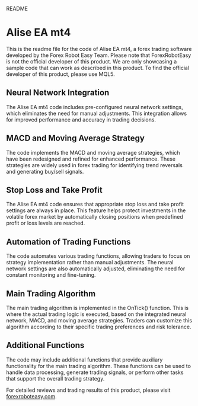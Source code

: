 README

# Alise EA mt4

This is the readme file for the code of Alise EA mt4, a forex trading software developed by the Forex Robot Easy Team. Please note that ForexRobotEasy is not the official developer of this product. We are only showcasing a sample code that can work as described in this product. To find the official developer of this product, please use MQL5.

## Neural Network Integration

The Alise EA mt4 code includes pre-configured neural network settings, which eliminates the need for manual adjustments. This integration allows for improved performance and accuracy in trading decisions.

## MACD and Moving Average Strategy

The code implements the MACD and moving average strategies, which have been redesigned and refined for enhanced performance. These strategies are widely used in forex trading for identifying trend reversals and generating buy/sell signals.

## Stop Loss and Take Profit

The Alise EA mt4 code ensures that appropriate stop loss and take profit settings are always in place. This feature helps protect investments in the volatile forex market by automatically closing positions when predefined profit or loss levels are reached.

## Automation of Trading Functions

The code automates various trading functions, allowing traders to focus on strategy implementation rather than manual adjustments. The neural network settings are also automatically adjusted, eliminating the need for constant monitoring and fine-tuning.

## Main Trading Algorithm

The main trading algorithm is implemented in the OnTick() function. This is where the actual trading logic is executed, based on the integrated neural network, MACD, and moving average strategies. Traders can customize this algorithm according to their specific trading preferences and risk tolerance.

## Additional Functions

The code may include additional functions that provide auxiliary functionality for the main trading algorithm. These functions can be used to handle data processing, generate trading signals, or perform other tasks that support the overall trading strategy.

For detailed reviews and trading results of this product, please visit [forexroboteasy.com](https://forexroboteasy.com/forex-robot-review/alise-ea-mt4-review-optimized-neural-network-forex-software/).
